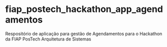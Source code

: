 # fiap_postech_hackathon_app_agendamentos
Respositório de aplicação para gestão de Agendamentos para o Hackathon da FIAP PosTech Arquitetura de Sistemas
